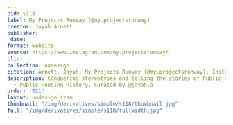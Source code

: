 ```yaml
---
pid: s118
label: My Projects Runway (@my.projectsrunway)
creator: Jayah Arnett
publisher:
_date:
format: website
source: https://www.instagram.com/my.projectsrunway/
clio:
collection: undesign
citation: Arnett, Jayah. My Projects Runway (@my.projectsrunway). Instagram. https://www.instagram.com/my.projectsrunway/
description: Conquering stereotypes and telling the stories of Public Housing Residents
  + Public Housing History. Curated by @jayah.a
order: '021'
layout: undesign_item
thumbnail: "/img/derivatives/simple/s118/thumbnail.jpg"
full: "/img/derivatives/simple/s118/fullwidth.jpg"
---
```

